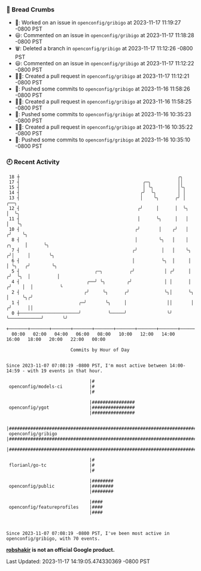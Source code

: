 ### 🍞 Bread Crumbs

 * 👀: Worked on an issue in `openconfig/gribigo` at 2023-11-17 11:19:27 -0800 PST
 * 😃: Commented on an issue in `openconfig/gribigo` at 2023-11-17 11:18:28 -0800 PST
 * 🗑: Deleted a branch in `openconfig/gribigo` at 2023-11-17 11:12:26 -0800 PST
 * 😃: Commented on an issue in `openconfig/gribigo` at 2023-11-17 11:12:22 -0800 PST
 * ✍🏼: Created a pull request in `openconfig/gribigo` at 2023-11-17 11:12:21 -0800 PST
 * 🚢: Pushed some commits to `openconfig/gribigo` at 2023-11-16 11:58:26 -0800 PST
 * ✍🏼: Created a pull request in `openconfig/gribigo` at 2023-11-16 11:58:25 -0800 PST
 * 🚢: Pushed some commits to `openconfig/gribigo` at 2023-11-16 10:35:23 -0800 PST
 * ✍🏼: Created a pull request in `openconfig/gribigo` at 2023-11-16 10:35:22 -0800 PST
 * 🚢: Pushed some commits to `openconfig/gribigo` at 2023-11-16 10:35:10 -0800 PST

### 🕘 Recent Activity
```
 18 ┼                                                           ╭╮
 17 ┤                                              ╭─╮          ││
 15 ┤                                              │ ╰╮         │╰╮
 14 ┤                                             ╭╯  ╰╮        │ │
 13 ┤                                             │    ╰╮      ╭╯ │                           ╭──╮
 12 ┤                                            ╭╯     │      │  ╰╮                          │  ╰╮
 11 ┤                                            │      ╰╮     │   │                          │   ╰╮
 10 ┤                                           ╭╯       │    ╭╯   │                         ╭╯    ╰╮
  8 ┤                                           │        ╰╮   │    │                  ╭╮     │      ╰╮
  7 ┤                                          ╭╯         │   │    ╰╮                ╭╯│     │       ╰╮
  6 ┤                                          │          ╰╮  │     │                │ ╰╮   ╭╯        ╰╮
  5 ┤                            ╭─╮          ╭╯           │ ╭╯     │               ╭╯  ╰╮  │          │
  4 ┤                         ╭──╯ ╰╮        ╭╯            │ │      │              ╭╯    │  │          ╰
  2 ┤                        ╭╯     ╰╮      ╭╯             ╰╮│      ╰╮             │     ╰╮╭╯
  1 ┤                      ╭─╯       ╰╮     │               ││       │            ╭╯      ││
  0 ┼──────────────────────╯          ╰─────╯               ╰╯       ╰────────────╯       ╰╯
    +───────+───────+───────+───────+───────+───────+───────+───────+───────+───────+───────+───────+────
  00:00   02:00   04:00   06:00   08:00   10:00   12:00   14:00   16:00   18:00   20:00   22:00   00:00   

						Commits by Hour of Day


Since 2023-11-07 07:08:19 -0800 PST, I'm most active between 14:00-14:59 - with 19 events in that hour.

```



```
                               |#
 openconfig/models-ci          |#
                               |#

                               |################
 openconfig/ygot               |################
                               |################

                               |######################################################################
 openconfig/gribigo            |######################################################################
                               |######################################################################

                               |#
 florianl/go-tc                |#
                               |#

                               |########
 openconfig/public             |########
                               |########

                               |####
 openconfig/featureprofiles    |####
                               |####



Since 2023-11-07 07:08:19 -0800 PST, I've been most active in openconfig/gribigo, with 70 events.

```
**[robshakir](mailto:robjs@google.com) is not an official Google product.**  


Last Updated: 2023-11-17 14:19:05.474330369 -0800 PST
